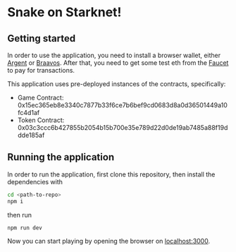 # Snake on Starknet!

## Getting started

In order to use the application, you need to install a browser wallet, either [Argent](https://www.argent.xyz/) or [Braavos](https://braavos.app/). After that, you need to get some test eth from the [Faucet](https://faucet.goerli.starknet.io/) to pay for transactions.

This application uses pre-deployed instances of the contracts, specifically:
- Game Contract: 0x15ec365eb8e3340c7877b33f6ce7b6bef9cd0683d8a0d36501449a10fc4d1af
- Token Contract: 0x03c3ccc6b427855b2054b15b700e35e789d22d0de19ab7485a88f19ddde185af

## Running the application
In order to run the application, first clone this repository, then install the dependencies with
```bash
cd <path-to-repo>
npm i
```
then run
```bash
npm run dev
```
Now you can start playing by opening the browser on [localhost:3000](http://localhost:3000). 